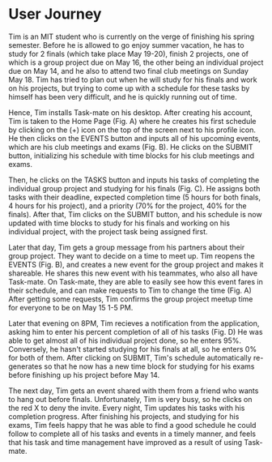 # User Journey

Tim is an MIT student who is currently on the verge of finishing his
spring semester. Before he is allowed to go enjoy summer vacation, he has to study for 2 finals (which take place May 19-20), finish 2 projects, one of which is a group project due on May 16, the other being an individual project due on May 14, and he also to attend two final club meetings on Sunday May 18. Tim has tried to plan out when he will study for his finals and work on his projects, but trying to come up with a schedule for these tasks by himself has been very difficult, and he is quickly running out of time.

Hence, Tim installs Task-mate on his desktop. After creating his account, Tim is taken to the Home Page (Fig. A) where he creates his first schedule by clicking on the (+) icon on the top of the screen next to his profile icon. He then clicks on the EVENTS button and inputs all of his upcoming events, which are his club meetings and exams (Fig. B). He clicks on the SUBMIT button, initializing his schedule with time blocks for his club meetings and exams.

Then, he clicks on the TASKS button and inputs his tasks of completing the individual group project and studying for his finals (Fig. C). He assigns both tasks with their deadline, expected completion time (5 hours for both finals, 4 hours for his project), and a priority (70% for the project, 40% for the finals). After that, Tim clicks on the SUBMIT button, and his schedule is now updated with time blocks to study for his finals and working on his individual project, with the project task being assigned first.

Later that day, Tim gets a group message from his partners about their group project. They want to decide on a time to meet up. Tim reopens the EVENTS (Fig. B), and creates a new event for the group project and makes it shareable. He shares this new event with his teammates, who also all have Task-mate. On Task-mate, they are able to easily see how this event fares in their schedule, and can make requests to Tim to change the time (Fig. A) After getting some requests, Tim confirms the group project meetup time for everyone to be on May 15 1-5 PM.

Later that evening on 8PM, Tim recieves a notification from the application, asking him to enter his percent completion of all of his tasks (Fig. D) He was able to get almost all of his individual project done, so he enters 95%. Conversely, he hasn't started studying for his finals at all, so he enters 0% for both of them. After clicking on SUBMIT, Tim's schedule automatically re-generates so that he now has a new time block for studying for his exams before finishing up his project before May 14.

The next day, Tim gets an event shared with them from a friend who wants to hang out before finals. Unfortunately, Tim is very busy, so he clicks on the red X to deny the invite. Every night, Tim updates his tasks with his completion progress. After finishing his projects, and studying for his exams, Tim feels happy that he was able to find a good schedule he could follow to complete all of his tasks and events in a timely manner, and feels that his task and time management have improved as a result of using Task-mate.

